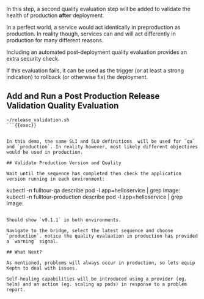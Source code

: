 In this step, a second quality evaluation step will be added to validate the health of production **after** deployment.

In a perfect world, a service would act identically in preproduction as production. In reality though, services can and will act differently in production for many different reasons.

Including an automated post-deployment quality evaluation provides an extra security check.

If this evaluation fails, it can be used as the trigger (or at least a strong indication) to rollback (or otherwise fix) the deployment.

## Add and Run a Post Production Release Validation Quality Evaluation

```
~/release_validation.sh
```{{exec}}


In this demo, the same SLI and SLO definitions  will be used for `qa` and `production`. In reality however, most likely different objectives would be used in production.

## Validate Production Version and Quality

Wait until the sequence has completed then check the application version running in each environment:

```
kubectl -n fulltour-qa describe pod -l app=helloservice | grep Image:
kubectl -n fulltour-production describe pod -l app=helloservice | grep Image:
```{{exec}}

Should show `v0.1.1` in both environments.

Navigate to the bridge, select the latest sequence and choose `production`. notice the quality evaluation in production has provided a `warning` signal.

## What Next?

As mentioned, problems will always occur in production, so lets equip Keptn to deal with issues.

Self-healing capabilities will be introduced using a provider (eg. helm) and an action (eg. scaling up pods) in response to a problem report.

